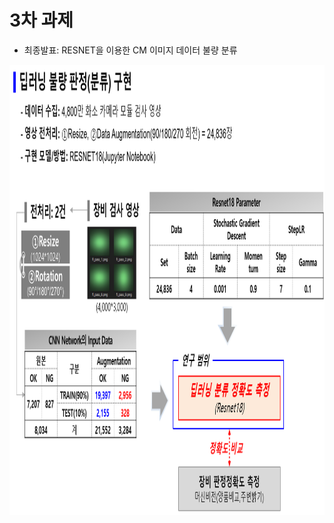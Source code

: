 
# 3차 과제
 - 최종발표: RESNET을 이용한 CM 이미지 데이터 불량 분류
 
<p> <img src="https://github.com/ByeongKeun/Industrial-AI/blob/master/images/2021_2_3_pilot_no3_1.png" border="0" width="960" height="720"> </p>
